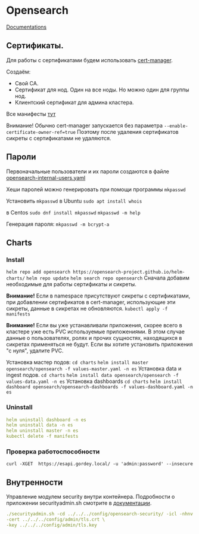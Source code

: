 # Opensearch
[Documentations](https://opensearch.org/docs/latest/)
## Сертификаты.
Для работы с сертификатами будем использовать [cert-manager](https://cert-manager.io).

Создаём:
* Свой СА.
* Сертификат для нод. Один на все ноды. Но можно один для группы нод.
* Клиентский сертификат для админа кластера. 

Все манифесты [тут](manifests/certs.yaml)

Внимание! Обычно cert-manager запускается без параметра `--enable-certificate-owner-ref=true`
Поэтому после удаления сертификатов сикреты с сертификатами не удаляются.
    
## Пароли
Первоначальные пользователи и их пароли создаются в файле 
[opensearch-internal-users.yaml](manifests/opensearch-internal-users.yaml)

Хеши паролей можно генерировать при помощи программы `mkpasswd`

Установить ```mkpasswd``` в Ubuntu
`sudo apt install whois`

в Centos
`sudo dnf install mkpasswd`
`mkpasswd -m help`

Генерация пароля:
`mkpasswd -m bcrypt-a`

## Charts
### Install
`helm repo add opensearch https://opensearch-project.github.io/helm-charts/`
`helm repo update`
`helm search repo opensearch`
Сначала добавим необходимые для работы сертификаты и сикреты. 

**Внимание!** Если в namespace присутствуют сикреты с сертификатами, при добавлении сертификатов в cert-manager, 
использующие эти сикреты, данные в сикретах не обновляются.
`kubectl apply -f manifests`

**Внимание!** Если вы уже устанавливали приложения, скорее всего в кластере уже есть PVC используемые приложениями.
В этом случае данные о пользователях, ролях и прочих сущностях, находящихся в сикретах применяться не будут.
Если вы хотите установить приложения "с нуля", удалите PVC. 

Установка мастер подов:
`cd charts`
`helm install master opensearch/opensearch -f values-master.yaml -n es`
Установка data и ingest подов.
`cd charts`
`helm install data opensearch/opensearch -f values-data.yaml -n es`
Установка dashboards
`cd charts`
`helm install dashboard opensearch/opensearch-dashboards -f values-dashboard.yaml -n es`

### Uninstall
```yaml
helm uninstall dashboard -n es
helm uninstall data -n es
helm uninstall master -n es
kubectl delete -f manifests
```

### Проверка работоспособности
`curl -XGET  https://esapi.gordey.local/ -u 'admin:password' --insecure`

## Внутренности
Управление модулем security внутри контейнера. Подробности о приложении securityadmin.sh смотрите в
[документации](https://opensearch.org/docs/latest/security-plugin/configuration/security-admin).

```yaml
./securityadmin.sh -cd ../../../config/opensearch-security/ -icl -nhnv -cacert ../../../config/admin/ca.crt \
-cert ../../../config/admin/tls.crt \
-key ../../../config/admin/tls.key
```